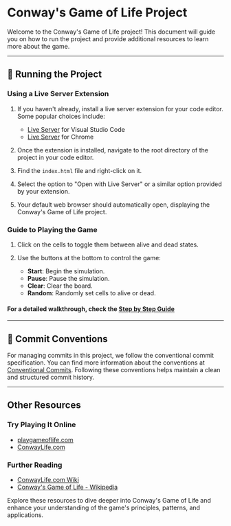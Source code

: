 # Conway's Game of Life Project

Welcome to the Conway's Game of Life project! This document will guide you on how to run the project and provide additional resources to learn more about the game.

---
## 🚀 Running the Project

### Using a Live Server Extension

1. If you haven't already, install a live server extension for your code editor. Some popular choices include:
   - [Live Server](https://marketplace.visualstudio.com/items?itemName=ritwickdey.LiveServer) for Visual Studio Code
   - [Live Server](https://chrome.google.com/webstore/detail/live-server-web-extension/fiegdmejfepffgpnejdinekhfieaogmj) for Chrome

2. Once the extension is installed, navigate to the root directory of the project in your code editor.

3. Find the `index.html` file and right-click on it.

4. Select the option to "Open with Live Server" or a similar option provided by your extension.

5. Your default web browser should automatically open, displaying the Conway's Game of Life project.


### Guide to Playing the Game

1. Click on the cells to toggle them between alive and dead states.

2. Use the buttons at the bottom to control the game:
   - **Start**: Begin the simulation.
   - **Pause**: Pause the simulation.
   - **Clear**: Clear the board.
   - **Random**: Randomly set cells to alive or dead.

#### For a detailed walkthrough, check the [Step by Step Guide](https://scribehow.com/shared/Customize_Game_of_Life_Simulation_Visuals_and_Patterns__n1LPE5YdTHSDSydMI76yfQ)

---

## 📜 Commit Conventions

For managing commits in this project, we follow the conventional commit specification. You can find more information about the conventions at [Conventional Commits](https://www.conventionalcommits.org/en/v1.0.0/). Following these conventions helps maintain a clean and structured commit history.

---

## Other Resources

### Try Playing It Online

- [playgameoflife.com](https://playgameoflife.com/)
- [ConwayLife.com](https://conwaylife.com/)

### Further Reading

- [ConwayLife.com Wiki](https://conwaylife.com/wiki/)
- [Conway's Game of Life - Wikipedia](https://en.wikipedia.org/wiki/Conway%27s_Game_of_Life)

Explore these resources to dive deeper into Conway's Game of Life and enhance your understanding of the game's principles, patterns, and applications.
